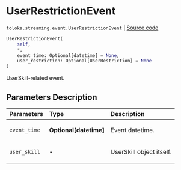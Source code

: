 # UserRestrictionEvent
`toloka.streaming.event.UserRestrictionEvent` | [Source code](https://github.com/Toloka/toloka-kit/blob/v1.2.0.post1/src/streaming/event.py#L95)

```python
UserRestrictionEvent(
    self,
    *,
    event_time: Optional[datetime] = None,
    user_restriction: Optional[UserRestriction] = None
)
```

UserSkill-related event.

## Parameters Description

| Parameters | Type | Description |
| :----------| :----| :-----------|
`event_time`|**Optional\[datetime\]**|<p>Event datetime.</p>
`user_skill`|**-**|<p>UserSkill object itself.</p>
